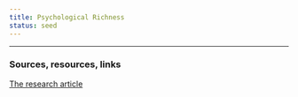 ```yaml
---
title: Psychological Richness
status: seed
---
```


---
### Sources, resources, links

[The research article](https://link.springer.com/article/10.1007/s42761-020-00011-z)